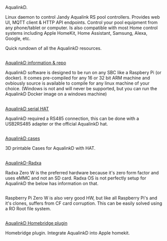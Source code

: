 AqualinkD.

Linux daemon to control Jandy Aqualink RS pool controllers. Provides web UI, MQTT client & HTTP API endpoints. Control your pool equipment from any phone/tablet or computer.  Is also compatible with most Home control systems including Apple HomeKit, Home Assistant, Samsung, Alexa, Google, etc.

Quick rundown of all the AqualinkD resources.

##
[AqualinkD information & repo](https://github.com/aqualinkd/AqualinkD)

AqualinkD software is designed to be run on any SBC like a Raspbery Pi (or docker). It comes pre-compiled for any 16 or 32 bit ARM machine and ovbiously source is available to compile for any linux machine of your choice. (Windows is not and will never be supported, but you can run the AqualinkD Docker image on a windows machine)

##
[AqualinkD serial HAT](https://github.com/chrisdaun/pi-zero-serial-hat)

AqualinkD required a RS485 connection, this can be done with a USB2RS485 adapter or the official AqualinkD hat.

##
[AqualinkD cases](https://github.com/aqualinkd/AqualinkD-Cases)

3D printable Cases for AqualinkD with HAT.

##
[AqualinkD-Radxa](https://github.com/aqualinkd/AqualinkD-Radxa-zero3)

Radxa Zero W is the preferred hardware because it's zero form factor and uses eMMC and not an SD card.
Radxa OS is not perfectly setup for AqualinkD the below has information on that.

##
Raspberry Pi Zero W is also very good HW, but like all Raspberry Pi's and it's clones, suffers from CF card corruption. This can be easily solved using a RO Root file system.

##
[AqualinkD Homebridge plugin](https://github.com/aqualinkd/homebridge-aqualinkd)

Homebridge plugin.  Integrate AqualinkD into Apple homekit.



